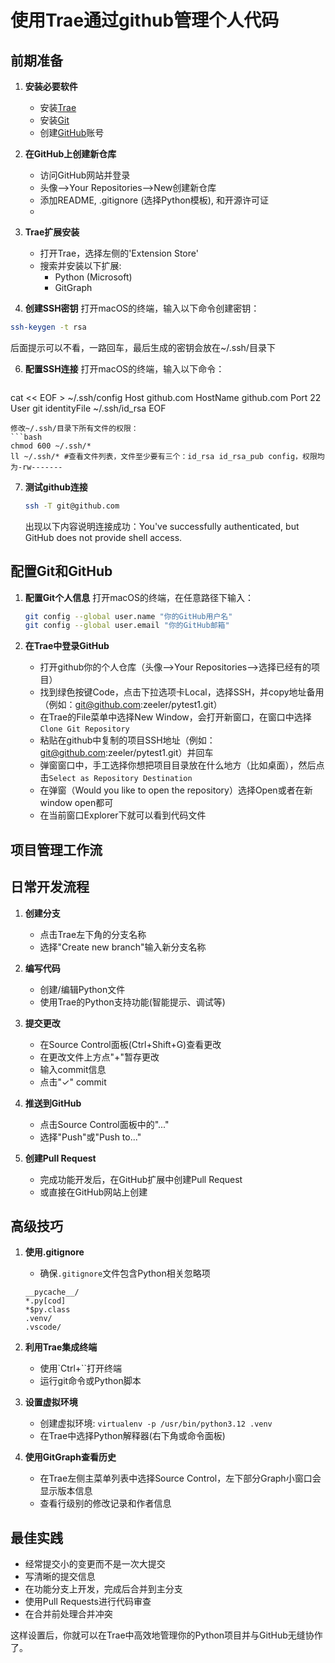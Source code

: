 # 使用Trae通过github管理个人代码

## 前期准备

1. **安装必要软件**
   - 安装[Trae](https://www.trae.ai/download)
   - 安装[Git](https://git-scm.com/download/mac)
   - 创建[GitHub](https://github.com/)账号

3. **在GitHub上创建新仓库**
   - 访问GitHub网站并登录
   - 头像-->Your Repositories-->New创建新仓库
   - 添加README, .gitignore (选择Python模板), 和开源许可证
   - 
4. **Trae扩展安装**
   - 打开Trae，选择左侧的'Extension Store'
   - 搜索并安装以下扩展:
     - Python (Microsoft)
     - GitGraph

5. **创建SSH密钥**
  打开macOS的终端，输入以下命令创建密钥：
```bash
ssh-keygen -t rsa
```
后面提示可以不看，一路回车，最后生成的密钥会放在~/.ssh/目录下

6. **配置SSH连接**
   打开macOS的终端，输入以下命令：
   ```bash
cat << EOF > ~/.ssh/config
Host github.com
  HostName github.com
  Port 22
  User git
  identityFile ~/.ssh/id_rsa
EOF
   ```
  修改~/.ssh/目录下所有文件的权限：
```bash
chmod 600 ~/.ssh/*
ll ~/.ssh/* #查看文件列表，文件至少要有三个：id_rsa id_rsa_pub config，权限均为-rw-------
```

7. **测试github连接**
   ```bash
   ssh -T git@github.com
   ```
   出现以下内容说明连接成功：You've successfully authenticated, but GitHub does not provide shell access.

## 配置Git和GitHub

1. **配置Git个人信息**
  打开macOS的终端，在任意路径下输入：
   ```bash
   git config --global user.name "你的GitHub用户名"
   git config --global user.email "你的GitHub邮箱"
   ```

2. **在Trae中登录GitHub**
   - 打开github你的个人仓库（头像-->Your Repositories-->选择已经有的项目）
   - 找到绿色按键Code，点击下拉选项卡Local，选择SSH，并copy地址备用（例如：git@github.com:zeeler/pytest1.git）
   - 在Trae的File菜单中选择New Window，会打开新窗口，在窗口中选择`Clone Git Repository`
   - 粘贴在github中复制的项目SSH地址（例如：git@github.com:zeeler/pytest1.git）并回车
   - 弹窗窗口中，手工选择你想把项目目录放在什么地方（比如桌面），然后点击`Select as Repository Destination`
   - 在弹窗（Would you like to open the repository）选择Open或者在新window open都可
   - 在当前窗口Explorer下就可以看到代码文件

## 项目管理工作流

## 日常开发流程

1. **创建分支**
   - 点击Trae左下角的分支名称
   - 选择"Create new branch"输入新分支名称

2. **编写代码**
   - 创建/编辑Python文件
   - 使用Trae的Python支持功能(智能提示、调试等)

3. **提交更改**
   - 在Source Control面板(Ctrl+Shift+G)查看更改
   - 在更改文件上方点"+"暂存更改
   - 输入commit信息
   - 点击"✓" commit

4. **推送到GitHub**
   - 点击Source Control面板中的"..."
   - 选择"Push"或"Push to..."

5. **创建Pull Request**
   - 完成功能开发后，在GitHub扩展中创建Pull Request
   - 或直接在GitHub网站上创建

## 高级技巧

1. **使用.gitignore**
   - 确保`.gitignore`文件包含Python相关忽略项
   ```
   __pycache__/
   *.py[cod]
   *$py.class
   .venv/
   .vscode/
   ```

2. **利用Trae集成终端**
   - 使用`Ctrl+``打开终端
   - 运行git命令或Python脚本

3. **设置虚拟环境**
   - 创建虚拟环境: `virtualenv -p /usr/bin/python3.12 .venv`
   - 在Trae中选择Python解释器(右下角或命令面板)

4. **使用GitGraph查看历史**
   - 在Trae左侧主菜单列表中选择Source Control，左下部分Graph小窗口会显示版本信息
   - 查看行级别的修改记录和作者信息

## 最佳实践

- 经常提交小的变更而不是一次大提交
- 写清晰的提交信息
- 在功能分支上开发，完成后合并到主分支
- 使用Pull Requests进行代码审查
- 在合并前处理合并冲突

这样设置后，你就可以在Trae中高效地管理你的Python项目并与GitHub无缝协作了。
